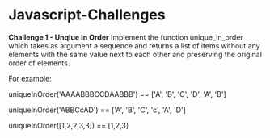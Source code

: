 # Javascript-Challenges

**Challenge 1 - Unqiue In Order**
Implement the function unique_in_order which takes as argument a sequence and returns a list of items without any elements with the same value next to each other and preserving the original order of elements.

For example:

uniqueInOrder('AAAABBBCCDAABBB') == ['A', 'B', 'C', 'D', 'A', 'B']

uniqueInOrder('ABBCcAD')         == ['A', 'B', 'C', 'c', 'A', 'D']

uniqueInOrder([1,2,2,3,3])       == [1,2,3]
